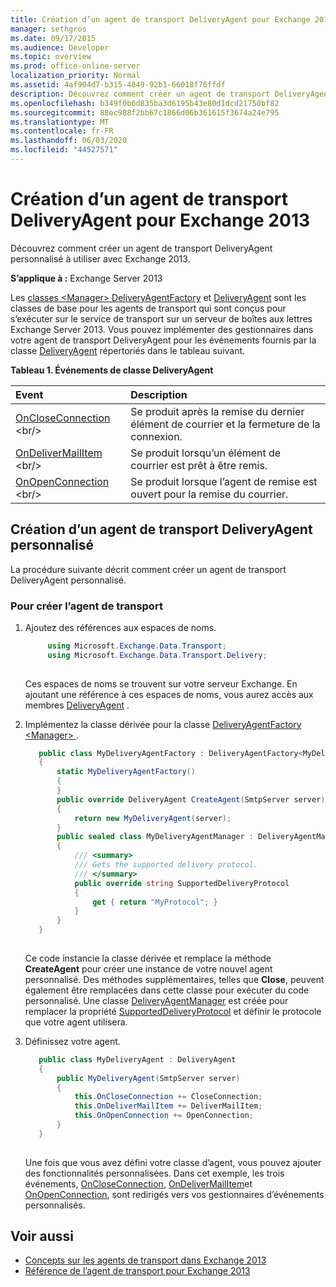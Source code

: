```yaml
---
title: Création d’un agent de transport DeliveryAgent pour Exchange 2013
manager: sethgros
ms.date: 09/17/2015
ms.audience: Developer
ms.topic: overview
ms.prod: office-online-server
localization_priority: Normal
ms.assetid: 4af904d7-b315-4849-92b1-66018f76ffdf
description: Découvrez comment créer un agent de transport DeliveryAgent personnalisé à utiliser avec Exchange 2013.
ms.openlocfilehash: b349f0b6d835ba3d6195b43e80d1dcd21750bf82
ms.sourcegitcommit: 88ec988f2bb67c1866d06b361615f3674a24e795
ms.translationtype: MT
ms.contentlocale: fr-FR
ms.lasthandoff: 06/03/2020
ms.locfileid: "44527571"
---
```

# <a name="create-a-deliveryagent-transport-agent-for-exchange-2013"></a>Création d’un agent de transport DeliveryAgent pour Exchange 2013

Découvrez comment créer un agent de transport DeliveryAgent personnalisé à utiliser avec Exchange 2013.
  
**S’applique à :** Exchange Server 2013
  
Les [classes \<Manager\> DeliveryAgentFactory](https://msdn.microsoft.com/library/dd877550(v=exchg.150).aspx) et [DeliveryAgent](https://msdn.microsoft.com/library/microsoft.exchange.data.transport.delivery.deliveryagent(v=exchg.150).aspx) sont les classes de base pour les agents de transport qui sont conçus pour s’exécuter sur le service de transport sur un serveur de boîtes aux lettres Exchange Server 2013. Vous pouvez implémenter des gestionnaires dans votre agent de transport DeliveryAgent pour les événements fournis par la classe [DeliveryAgent](https://msdn.microsoft.com/library/microsoft.exchange.data.transport.delivery.deliveryagent(v=exchg.150).aspx) répertoriés dans le tableau suivant. 
  
**Tableau 1. Événements de classe DeliveryAgent**

|**Event**|**Description**|
|:-----|:-----|
|[OnCloseConnection](https://msdn.microsoft.com/library/microsoft.exchange.data.transport.delivery.deliveryagent.oncloseconnection(v=exchg.150).aspx) <br/> |Se produit après la remise du dernier élément de courrier et la fermeture de la connexion.  <br/> |
|[OnDeliverMailItem](https://msdn.microsoft.com/library/microsoft.exchange.data.transport.delivery.deliveryagent.ondelivermailitem(v=exchg.150).aspx) <br/> |Se produit lorsqu’un élément de courrier est prêt à être remis.  <br/> |
|[OnOpenConnection](https://msdn.microsoft.com/library/microsoft.exchange.data.transport.delivery.deliveryagent.onopenconnection(v=exchg.150).aspx) <br/> |Se produit lorsque l’agent de remise est ouvert pour la remise du courrier.  <br/> |
   
## <a name="creating-a-custom-deliveryagent-transport-agent"></a>Création d’un agent de transport DeliveryAgent personnalisé

La procédure suivante décrit comment créer un agent de transport DeliveryAgent personnalisé. 
  
### <a name="to-create-the-transport-agent"></a>Pour créer l’agent de transport

1. Ajoutez des références aux espaces de noms.
    
   ```cs
        using Microsoft.Exchange.Data.Transport;
        using Microsoft.Exchange.Data.Transport.Delivery;
    
   ```

   Ces espaces de noms se trouvent sur votre serveur Exchange. En ajoutant une référence à ces espaces de noms, vous aurez accès aux membres [DeliveryAgent](https://msdn.microsoft.com/library/microsoft.exchange.data.transport.delivery.deliveryagent(v=exchg.150).aspx) . 
    
2. Implémentez la classe dérivée pour la classe [DeliveryAgentFactory \<Manager\> ](https://msdn.microsoft.com/library/dd877550(v=exchg.150).aspx) . 
    
   ```cs
      public class MyDeliveryAgentFactory : DeliveryAgentFactory<MyDeliveryAgentFactory.MyDeliveryAgentManager>
      {
          static MyDeliveryAgentFactory()
          {
          }
          public override DeliveryAgent CreateAgent(SmtpServer server)
          {
              return new MyDeliveryAgent(server);
          }
          public sealed class MyDeliveryAgentManager : DeliveryAgentManager
          {
              /// <summary>
              /// Gets the supported delivery protocol.
              /// </summary>
              public override string SupportedDeliveryProtocol
              {
                  get { return "MyProtocol"; }
              }
          }
      }
  
   ```

   Ce code instancie la classe dérivée et remplace la méthode **CreateAgent** pour créer une instance de votre nouvel agent personnalisé. Des méthodes supplémentaires, telles que **Close**, peuvent également être remplacées dans cette classe pour exécuter du code personnalisé. Une classe [DeliveryAgentManager](https://msdn.microsoft.com/library/Microsoft.Exchange.Data.Transport.Delivery.DeliveryAgentManager.aspx) est créée pour remplacer la propriété [SupportedDeliveryProtocol](https://msdn.microsoft.com/library/Microsoft.Exchange.Data.Transport.Delivery.DeliveryAgentManager.SupportedDeliveryProtocol.aspx) et définir le protocole que votre agent utilisera. 
    
3. Définissez votre agent.
    
   ```cs
      public class MyDeliveryAgent : DeliveryAgent
      {
          public MyDeliveryAgent(SmtpServer server)
          {
              this.OnCloseConnection += CloseConnection;
              this.OnDeliverMailItem += DeliverMailItem;
              this.OnOpenConnection += OpenConnection;
          }
      }
  
   ```

   Une fois que vous avez défini votre classe d’agent, vous pouvez ajouter des fonctionnalités personnalisées. Dans cet exemple, les trois événements, [OnCloseConnection](https://msdn.microsoft.com/library/microsoft.exchange.data.transport.delivery.deliveryagent.oncloseconnection(v=exchg.150).aspx), [OnDeliverMailItem](https://msdn.microsoft.com/library/microsoft.exchange.data.transport.delivery.deliveryagent.ondelivermailitem(v=exchg.150).aspx)et [OnOpenConnection](https://msdn.microsoft.com/library/microsoft.exchange.data.transport.delivery.deliveryagent.onopenconnection(v=exchg.150).aspx), sont redirigés vers vos gestionnaires d’événements personnalisés. 
    
## <a name="see-also"></a>Voir aussi

- [Concepts sur les agents de transport dans Exchange 2013](transport-agent-concepts-in-exchange-2013.md)
- [Référence de l’agent de transport pour Exchange 2013](transport-agent-reference-for-exchange-2013.md)          

 